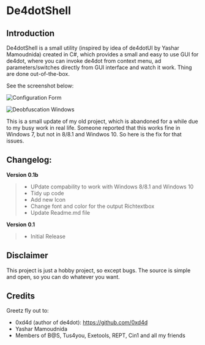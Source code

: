 De4dotShell
===========

Introduction
------------

De4dotShell is a small utility (inspired by idea of de4dotUI by Yashar Mamoudnida) created in C#, which provides a small and easy to use GUI for de4dot, where you can invoke de4dot from context menu, ad parameters/switches directly from GUI interface and watch it work. Thing are done out-of-the-box.

See the screenshot below:

![Configuration Form](https://raw.githubusercontent.com/levisre/de4dotShell/master/screenshots/configform.png)

![Deobfuscation Windows](https://raw.githubusercontent.com/levisre/de4dotShell/master/screenshots/deobform.png)

This is a small update of my old project, which is abandoned for a while due to my busy work in real life.
Someone reported that this works fine in Windows 7, but not in 8/8.1 and Windwos 10. So here is the fix for that issues.

Changelog:
----------

**Version 0.1b**
> - UPdate compability to work with Windows 8/8.1 and Windows 10
> - Tidy up code
> - Add new Icon
> - Change font and color for the output Richtextbox
> - Update Readme.md file

**Version 0.1**
> - Initial Release

Disclaimer
----------
This project is just a hobby project, so except bugs. The source is simple and open, so you can do whatever you want.

Credits
-------
Greetz fly out to:

- 0xd4d (author of de4dot): https://github.com/0xd4d
- Yashar Mamoudnida
- Members of B@S, Tus4you, Exetools, REPT, Cin1 and all my friends